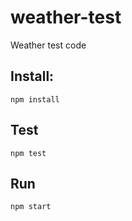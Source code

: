 # weather-test
Weather test code

## Install:
`npm install`

## Test
`npm test`

## Run
`npm start`
